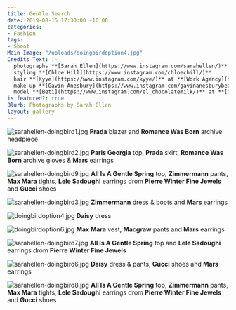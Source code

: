```yaml
---
title: Gentle Search
date: 2019-08-15 17:30:00 +10:00
categories:
- Fashion
tags:
- Shoot
Main Image: "/uploads/doingbirdoption4.jpg"
Credits Text: |-
  photographs **[Sarah Ellen](https://www.instagram.com/sarahellen/)**
  styling **[Chloe Hill](https://www.instagram.com/chloechill/)**
  hair **[Kyye](https://www.instagram.com/kyye/)** at **[Work Agency](https://www.instagram.com/workagency/)**
  make-up **[Gavin Anesbury](https://www.instagram.com/gavinanesburybeauty/)** at **[Vivien's Creative](https://www.instagram.com/vivienscreative/)**
  model **[Beti](https://www.instagram.com/el_chocolatemilk/)** at **[Chic Management](https://www.instagram.com/chic_management/)**
is featured?: true
Blurb: Photographs by Sarah Ellen
layout: gallery
---
```


![sarahellen-doingbird1.jpg](/uploads/sarahellen-doingbird1.jpg)
**Prada** blazer and **Romance Was Born** archive headpiece

![sarahellen-doingbird2.jpg](/uploads/sarahellen-doingbird2.jpg)
**Paris Georgia** top, **Prada** skirt, **Romance Was Born** archive gloves & **Mars** earrings

![sarahellen-doingbird9.jpg](/uploads/sarahellen-doingbird9.jpg)
**All Is A Gentle Spring** top, **Zimmermann** pants, **Max Mara** tights, **Lele Sadoughi** earrings drom **Pierre Winter Fine Jewels** and **Gucci** shoes

![sarahellen-doingbird3.jpg](/uploads/sarahellen-doingbird3.jpg)
**Zimmermann** dress & boots and **Mars** earrings

![doingbirdoption4.jpg](/uploads/doingbirdoption4.jpg)
**Daisy** dress

![doingbirdoption6.jpg](/uploads/doingbirdoption6.jpg)
**Max Mara** vest, **Macgraw** pants and **Mars** earrings

![sarahellen-doingbird7.jpg](/uploads/sarahellen-doingbird7.jpg)
**All Is A Gentle Spring** top and **Lele Sadoughi** earrings drom **Pierre Winter Fine Jewels**

![sarahellen-doingbird6.jpg](/uploads/sarahellen-doingbird6.jpg)
**Daisy** dress & pants, **Gucci** shoes and **Mars** earrings

![sarahellen-doingbird8.jpg](/uploads/sarahellen-doingbird8.jpg)
**All Is A Gentle Spring** top, **Zimmermann** pants, **Max Mara** tights, **Lele Sadoughi** earrings drom **Pierre Winter Fine Jewels** and **Gucci** shoes




